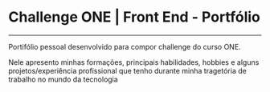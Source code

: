 # Challenge ONE | Front End - Portfólio
---

Portifólio pessoal desenvolvido para compor challenge do curso ONE.

Nele apresento minhas formações, principais habilidades, hobbies e alguns projetos/experiência profissional que tenho durante minha tragetória de trabalho no mundo da tecnologia

